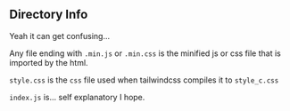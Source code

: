 ## Directory Info
Yeah it can get confusing...

Any file ending with `.min.js` or `.min.css` is the minified js or css file that is imported by the html.

`style.css` is the `css` file used when tailwindcss compiles it to `style_c.css`

`index.js` is... self explanatory I hope.